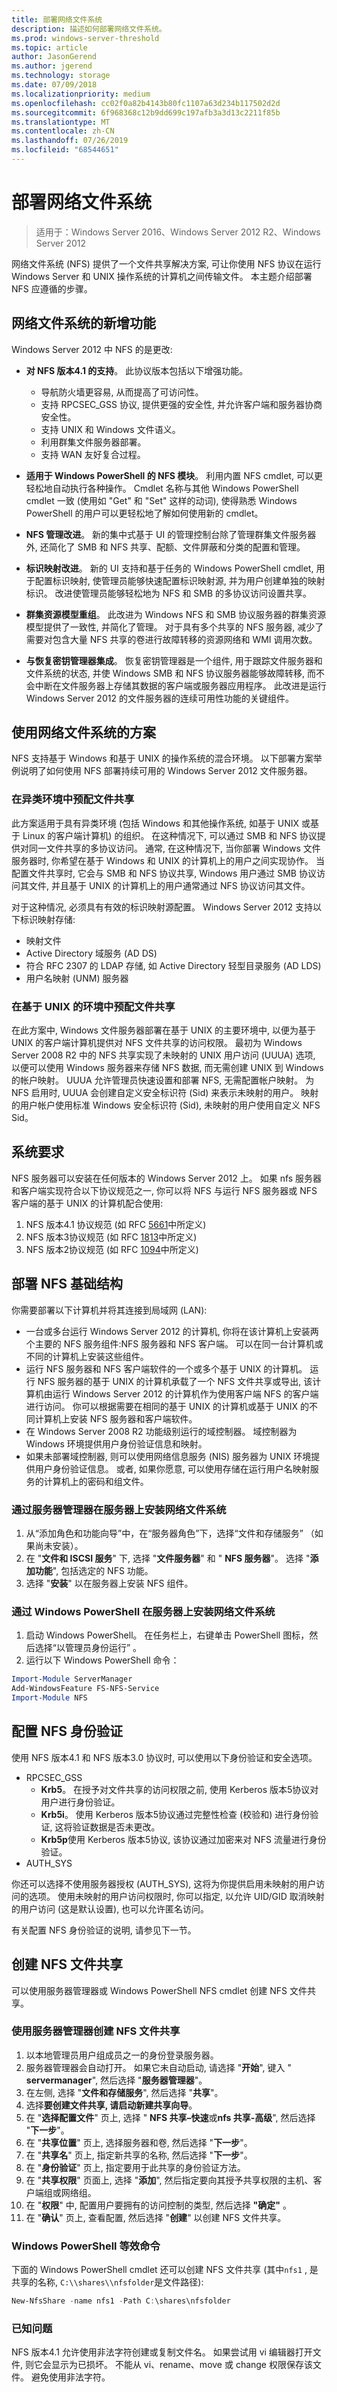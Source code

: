 ```yaml
---
title: 部署网络文件系统
description: 描述如何部署网络文件系统。
ms.prod: windows-server-threshold
ms.topic: article
author: JasonGerend
ms.author: jgerend
ms.technology: storage
ms.date: 07/09/2018
ms.localizationpriority: medium
ms.openlocfilehash: cc02f0a82b4143b80fc1107a63d234b117502d2d
ms.sourcegitcommit: 6f968368c12b9dd699c197afb3a3d13c2211f85b
ms.translationtype: MT
ms.contentlocale: zh-CN
ms.lasthandoff: 07/26/2019
ms.locfileid: "68544651"
---
```

# <a name="deploy-network-file-system"></a>部署网络文件系统

>适用于：Windows Server 2016、Windows Server 2012 R2、Windows Server 2012

网络文件系统 (NFS) 提供了一个文件共享解决方案, 可让你使用 NFS 协议在运行 Windows Server 和 UNIX 操作系统的计算机之间传输文件。 本主题介绍部署 NFS 应遵循的步骤。

## <a name="whats-new-in-network-file-system"></a>网络文件系统的新增功能

Windows Server 2012 中 NFS 的是更改:

- **对 NFS 版本4.1 的支持**。 此协议版本包括以下增强功能。
  - 导航防火墙更容易, 从而提高了可访问性。
  - 支持 RPCSEC\_GSS 协议, 提供更强的安全性, 并允许客户端和服务器协商安全性。
  - 支持 UNIX 和 Windows 文件语义。
  - 利用群集文件服务器部署。
  - 支持 WAN 友好复合过程。

- **适用于 Windows PowerShell 的 NFS 模块**。 利用内置 NFS cmdlet, 可以更轻松地自动执行各种操作。 Cmdlet 名称与其他 Windows PowerShell cmdlet 一致 (使用如 "Get" 和 "Set" 这样的动词), 使得熟悉 Windows PowerShell 的用户可以更轻松地了解如何使用新的 cmdlet。
- **NFS 管理改进**。 新的集中式基于 UI 的管理控制台除了管理群集文件服务器外, 还简化了 SMB 和 NFS 共享、配额、文件屏蔽和分类的配置和管理。
- **标识映射改进**。 新的 UI 支持和基于任务的 Windows PowerShell cmdlet, 用于配置标识映射, 使管理员能够快速配置标识映射源, 并为用户创建单独的映射标识。 改进使管理员能够轻松地为 NFS 和 SMB 的多协议访问设置共享。
- **群集资源模型重组**。 此改进为 Windows NFS 和 SMB 协议服务器的群集资源模型提供了一致性, 并简化了管理。 对于具有多个共享的 NFS 服务器, 减少了需要对包含大量 NFS 共享的卷进行故障转移的资源网络和 WMI 调用次数。
- **与恢复密钥管理器集成**。 恢复密钥管理器是一个组件, 用于跟踪文件服务器和文件系统的状态, 并使 Windows SMB 和 NFS 协议服务器能够故障转移, 而不会中断在文件服务器上存储其数据的客户端或服务器应用程序。 此改进是运行 Windows Server 2012 的文件服务器的连续可用性功能的关键组件。

## <a name="scenarios-for-using-network-file-system"></a>使用网络文件系统的方案

NFS 支持基于 Windows 和基于 UNIX 的操作系统的混合环境。 以下部署方案举例说明了如何使用 NFS 部署持续可用的 Windows Server 2012 文件服务器。

### <a name="provision-file-shares-in-heterogeneous-environments"></a>在异类环境中预配文件共享

此方案适用于具有异类环境 (包括 Windows 和其他操作系统, 如基于 UNIX 或基于 Linux 的客户端计算机) 的组织。 在这种情况下, 可以通过 SMB 和 NFS 协议提供对同一文件共享的多协议访问。 通常, 在这种情况下, 当你部署 Windows 文件服务器时, 你希望在基于 Windows 和 UNIX 的计算机上的用户之间实现协作。 当配置文件共享时, 它会与 SMB 和 NFS 协议共享, Windows 用户通过 SMB 协议访问其文件, 并且基于 UNIX 的计算机上的用户通常通过 NFS 协议访问其文件。

对于这种情况, 必须具有有效的标识映射源配置。 Windows Server 2012 支持以下标识映射存储:

- 映射文件
- Active Directory 域服务 (AD DS)
- 符合 RFC 2307 的 LDAP 存储, 如 Active Directory 轻型目录服务 (AD LDS)
- 用户名映射 (UNM) 服务器

### <a name="provision-file-shares-in-unix-based-environments"></a>在基于 UNIX 的环境中预配文件共享

在此方案中, Windows 文件服务器部署在基于 UNIX 的主要环境中, 以便为基于 UNIX 的客户端计算机提供对 NFS 文件共享的访问权限。 最初为 Windows Server 2008 R2 中的 NFS 共享实现了未映射的 UNIX 用户访问 (UUUA) 选项, 以便可以使用 Windows 服务器来存储 NFS 数据, 而无需创建 UNIX 到 Windows 的帐户映射。 UUUA 允许管理员快速设置和部署 NFS, 无需配置帐户映射。 为 NFS 启用时, UUUA 会创建自定义安全标识符 (Sid) 来表示未映射的用户。 映射的用户帐户使用标准 Windows 安全标识符 (Sid), 未映射的用户使用自定义 NFS Sid。

## <a name="system-requirements"></a>系统要求

NFS 服务器可以安装在任何版本的 Windows Server 2012 上。 如果 nfs 服务器和客户端实现符合以下协议规范之一, 你可以将 NFS 与运行 NFS 服务器或 NFS 客户端的基于 UNIX 的计算机配合使用:

1. NFS 版本4.1 协议规范 (如 RFC [5661](https://tools.ietf.org/html/rfc5661)中所定义)
2. NFS 版本3协议规范 (如 RFC [1813](https://tools.ietf.org/html/rfc1813)中所定义)
3. NFS 版本2协议规范 (如 RFC [1094](https://tools.ietf.org/html/rfc1094)中所定义)

## <a name="deploy-nfs-infrastructure"></a>部署 NFS 基础结构

你需要部署以下计算机并将其连接到局域网 (LAN):

- 一台或多台运行 Windows Server 2012 的计算机, 你将在该计算机上安装两个主要的 NFS 服务组件:NFS 服务器和 NFS 客户端。 可以在同一台计算机或不同的计算机上安装这些组件。
- 运行 NFS 服务器和 NFS 客户端软件的一个或多个基于 UNIX 的计算机。 运行 NFS 服务器的基于 UNIX 的计算机承载了一个 NFS 文件共享或导出, 该计算机由运行 Windows Server 2012 的计算机作为使用客户端 NFS 的客户端进行访问。 你可以根据需要在相同的基于 UNIX 的计算机或基于 UNIX 的不同计算机上安装 NFS 服务器和客户端软件。
- 在 Windows Server 2008 R2 功能级别运行的域控制器。 域控制器为 Windows 环境提供用户身份验证信息和映射。
- 如果未部署域控制器, 则可以使用网络信息服务 (NIS) 服务器为 UNIX 环境提供用户身份验证信息。 或者, 如果你愿意, 可以使用存储在运行用户名映射服务的计算机上的密码和组文件。

### <a name="install-network-file-system-on-the-server-with-server-manager"></a>通过服务器管理器在服务器上安装网络文件系统

1. 从“添加角色和功能向导”中，在“服务器角色”下，选择“文件和存储服务”  （如果尚未安装）。
2. 在 "**文件和 ISCSI 服务**" 下, 选择 "**文件服务器**" 和 " **NFS 服务器**"。 选择 "**添加功能**", 包括选定的 NFS 功能。
3. 选择 "**安装**" 以在服务器上安装 NFS 组件。

### <a name="install-network-file-system-on-the-server-with-windows-powershell"></a>通过 Windows PowerShell 在服务器上安装网络文件系统

1. 启动 Windows PowerShell。 在任务栏上，右键单击 PowerShell 图标，然后选择“以管理员身份运行” 。
2. 运行以下 Windows PowerShell 命令：

```PowerShell
Import-Module ServerManager
Add-WindowsFeature FS-NFS-Service
Import-Module NFS
```

## <a name="configure-nfs-authentication"></a>配置 NFS 身份验证

使用 NFS 版本4.1 和 NFS 版本3.0 协议时, 可以使用以下身份验证和安全选项。

- RPCSEC\_GSS
  - **Krb5**。 在授予对文件共享的访问权限之前, 使用 Kerberos 版本5协议对用户进行身份验证。
  - **Krb5i**。 使用 Kerberos 版本5协议通过完整性检查 (校验和) 进行身份验证, 这将验证数据是否未更改。
  - **Krb5p**使用 Kerberos 版本5协议, 该协议通过加密来对 NFS 流量进行身份验证。
- AUTH\_SYS

你还可以选择不使用服务器授权 (AUTH\_SYS), 这将为你提供启用未映射的用户访问的选项。 使用未映射的用户访问权限时, 你可以指定, 以允许 UID/GID 取消映射的用户访问 (这是默认设置), 也可以允许匿名访问。

有关配置 NFS 身份验证的说明, 请参见下一节。

## <a name="create-an-nfs-file-share"></a>创建 NFS 文件共享

可以使用服务器管理器或 Windows PowerShell NFS cmdlet 创建 NFS 文件共享。

### <a name="create-an-nfs-file-share-with-server-manager"></a>使用服务器管理器创建 NFS 文件共享

1. 以本地管理员用户组成员之一的身份登录服务器。
2. 服务器管理器会自动打开。 如果它未自动启动, 请选择 "**开始**", 键入 " **servermanager**", 然后选择 "**服务器管理器**"。
3. 在左侧, 选择 "**文件和存储服务**", 然后选择 "**共享**"。
4. 选择**要创建文件共享, 请启动新建共享向导**。
5. 在 "**选择配置文件**" 页上, 选择 " **NFS 共享–快速**或**nfs 共享-高级**", 然后选择 "**下一步**"。
6. 在 "**共享位置**" 页上, 选择服务器和卷, 然后选择 "**下一步**"。
7. 在 "**共享名**" 页上, 指定新共享的名称, 然后选择 "**下一步**"。
8. 在 "**身份验证**" 页上, 指定要用于此共享的身份验证方法。
9. 在 "**共享权限**" 页面上, 选择 "**添加**", 然后指定要向其授予共享权限的主机、客户端组或网络组。
10. 在 "**权限**" 中, 配置用户要拥有的访问控制的类型, 然后选择 **"确定"** 。
11. 在 "**确认**" 页上, 查看配置, 然后选择 "**创建**" 以创建 NFS 文件共享。

### <a name="windows-powershell-equivalent-commands"></a>Windows PowerShell 等效命令

下面的 Windows PowerShell cmdlet 还可以创建 NFS 文件共享 (其中`nfs1` , 是共享的名称, `C:\\shares\\nfsfolder`是文件路径):

```PowerShell
New-NfsShare -name nfs1 -Path C:\shares\nfsfolder
```

### <a name="known-issue"></a>已知问题
NFS 版本4.1 允许使用非法字符创建或复制文件名。 如果尝试用 vi 编辑器打开文件, 则它会显示为已损坏。 不能从 vi、rename、move 或 change 权限保存该文件。 避免使用非法字符。
